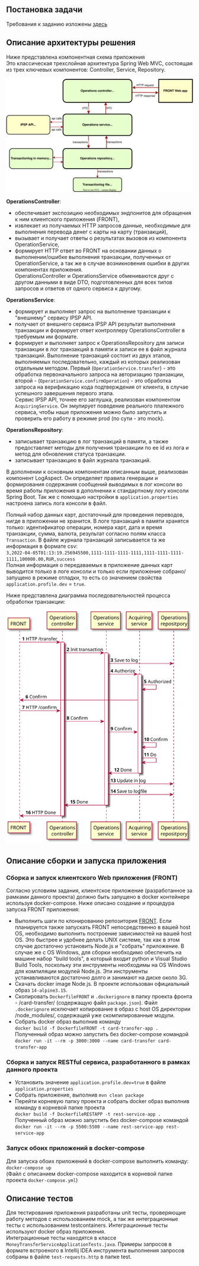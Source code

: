 
## Постановка задачи
Требования к заданию изложены [здесь](./TaskDescription.md)
## Описание архитектуры решения
Ниже представлена компонентная схема приложения<br>
Это классическая трехслойная архитектура Spring Web MVC, состоящая из трех ключевых компонентов: Controller, Service, 
Repository.<br>  
![](./appscheme.svg)

<b>OperationsController</b>:

- обеспечивает экспозицию необходимых эндпонитов для обращения к ним клиентского приложения (FRONT),
- извлекает из получаемых HTTP запросов данные, необходимые для выполнения перевода денег с карты на карту (транзакций), 
- вызывает и получает ответы о результатах вызовов из компонента OperationService,
- формирует HTTP ответ во FRONT на основании данных о выполнении/ошибке выполнения транзакции, полученных от 
OperationService, а так же в случае возникновения ошибки в других компонентах приложения.<br>
OperationsController и OperationsService обмениваются друг с другом данными в виде DTO, подготовленных для всех типов 
запросов и ответов от одного сервиса к другому.

<b>OperationsService</b>:
- формирует и выполняет запрос на выполнение транзакции к "внешнему" сервису IPSP API. 
- получает от внешнего сервиса IPSP API результат выполнения транзакции и формирует ответ контроллеру OperationsController
в требуемым им формате.<br> 
- формирует и выполняет запрос к OperationsRepository для записи транзакции в лог транзакций в памяти и записи ее в
файл журнала транзакций.
Выполнение транзакций состоит из двух этапов, выполняемых последовательно, каждый из которых реализован отдельным методом.
Первый (`OperationService.transfer`) - это обработка первоначального запроса на авторизацию транзакции, второй -
(`OperationService.confirmOperation`) - это обработка запроса на верификацию кода подтверждения от клиента, в случае
успешного завершения первого этапа.<br>Сервис IPSP API, точнее его заглушка, реализован компонентом `AcquiringService`.
Он эмулирует поведение реального платежного сервиса, чтобы наше приложение можно было запустить и проверить его работу
в режиме prod (по сути - это mock).

<b>OperationsRepository</b>:
- записывает транзакцию в лог транзакций в памяти, а также предоставляет методы для получения транзакции по ее id из
лога и метод для обновления статуса транзакции.
- записывает транзакцию в файл журнала транзакций. <br>

В дополнении к основным компонентам описанным выше, реализован компонент LogAspect. Он определяет правила генерации 
и формирования содержания сообщений выводимых в лог консоли во время работы приложения в дополнении к стандартному 
логу консоли Spring Boot. Так же с помощью настройки в `application.properties` настроена запись лога консоли в файл.

Полный набор данных карт, достаточный для проведения переводов, нигде в приложении не хранится. В логе транзакций в
памяти хранятся только: идентификатор операции, номера карт, дата и время транзакции, сумма, валюта, результат согласно
полям класса `Transaction`. В файле журнала транзакций записывается та же информация в формате csv:<br>
`3,2022-04-05T01:13:19.256945500,1111-1111-1111-1111,1111-1111-1111-1111,100000.00,RUR,success`<br>
Полная информация о передаваемых в приложение данных карт выводится только в логе консоли и только если приложение 
собрано/запущено в режиме отладки, то есть со значением свойства `application.profile.dev` = `true`.

Ниже представлена диаграмма последовательностей процесса обработки транзакции:

![](./sequencediag.svg)
## Описание сборки и запуска приложения
### Сборка и запуск клиентского Web приложения (FRONT)
Согласно условиям задания, клиентское приложение (разработанное за рамками данного проекта) должно быть запущено
в docker контейнере используя docker-compose. Ниже описано создание и процедура запуска FRONT приложения:
- Выполнить шаги по клонированию репозитория [FRONT](https://github.com/serp-ya/card-transfer). 
Если планируется также запускать FRONT непосредственно в вашей host OS, необходимо выполнить построение 
зависимостей на вашей host OS. Это быстрее и удобнее делать UNIX системе, так как в этом случае достаточно установить
Node.js и "собрать" приложение. В случае же с OS Windows, для сборки необходимо обеспечить на машине набор 
"build tools", в который входит python и Visual Studio Build Tools, поскольку эти инструменты необходимы
на OS Windows для компиляции модулей Node.js. Эти инструменты устанавливаются достаточно долго и занимают на диске 
около 3G. 
- Скачать docker image Node.js. В проекте использован официальный образ `14-alpine3.15`.
- Скопировать `DockerfileFRONT` и `.dockerignore` в папку проекта фронта - /card-transfer/ (содержащую файл 
`package.json`). Файл `.dockerignore` исключает копирование в образ c host OS директории /node_modules/, содержащей 
уже скомпилированные модули.
- Собрать docker образ выполнив команду<br> 
`docker build -f DockerfileFRONT -t card-transfer-app .`<br> 
Полученный образ можно запустить без docker-compose командой<br> 
`docker run -it --rm -p 3000:3000 --name card-transfer card-transfer-app`<br>
### Сборка и запуск RESTful сервиса, разработанного в рамках данного проекта
- Установить значение `application.profile.dev=true` в файле `application.properties`
- Собрать приложение, выполнив `mvn clean package`
- Перейти корневую папку проекта и собрать docker образ выполнив команду в корневой папке проекта<br>
`docker build -f DockerfileRESTAPP -t rest-service-app .`<br>
Полученный образ можно запустить без docker-compose командой<br>
`docker run -it --rm -p 5500:5500 --name rest-service-app rest-service-app`<br>
### Запуск обоих приложений в docker-compose
Для запуска обоих приложений в docker-compose выполнить команду:<br>
`docker-compose up`<br>
(Файл с описанием docker-compose находится в корневой папке проекта `docker-compose.yml`)
## Описание тестов
Для тестирования приложения разработаны unit тесты, проверяющие работу методов с использованием mock, 
а так же интеграционные тесты с использованием testcontainers. Интеграционные тесты используют docker образ 
приложения.<br>
Интеграционные тесты находятся в классе `MoneyTransferServiceApplicationTests.java`. Примеры
запросов в формате вcтроеного в Intellij IDEA инструмента выполнения запросов собраны в файле `test-requests.http`
в папке test.






